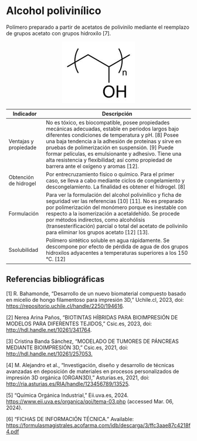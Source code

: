 # Alcohol polivinílico
Polímero preparado a partir de acetatos de polivinilo mediante el reemplazo de grupos acetato con grupos hidroxilo [7].	
<p align="center">
  <img src="https://github.com/HaroldAng2001/Biotintas_Limed/blob/main/Im%C3%A1genes/Alcohol%20Polivin%C3%ADlico.jpg")>
</p>

| Indicador | Descripción |
| --- | --- |
| Ventajas y propiedade |No es tóxico, es biocompatible, posee propiedades mecánicas adecuadas, estable en periodos largos bajo diferentes condiciones de temperatura y pH. [8] Posee una baja tendencia a la adhesión de proteínas y sirve en pruebas de polimerización en suspensión. [9] Puede formar películas, es emulsionante y adhesivo. Tiene una alta resistencia y flexibilidad; así como propiedad de barrera ante el oxígeno y aromas [12].		 |
| Obtención de hidrogel |Por entrecruzamiento físico o químico. Para el primer caso, se lleva a cabo mediante ciclos de congelamiento y descongelamiento. La finalidad es obtener el hidrogel. [8]		|
|Formulación| Para ver la formulación del alcohol polivinílico y ficha de seguridad ver las referencias [10] [11]. No es preparado por polimerización del monómero porque es inestable con respecto a la isomerización a acetaldehído. Se procede por métodos indirectos, como alcohólisis (transesterificación) parcial o total del acetato de polivinilo para eliminar los grupos acetato [12] [13].			|
| Ssolubilidad |Polímero sintético soluble en agua rápidamente. Se descompone por efecto de pérdida de agua de dos grupos hidroxilos adyacentes a temperaturas superiores a los 150 °C. [12]				|

## Referencias bibliográficas
[1] R. Bahamonde, “Desarrollo de un nuevo biomaterial compuesto basado en micelio de hongo filamentoso para impresión 3D,” Uchile.cl, 2023, doi: https://repositorio.uchile.cl/handle/2250/194616.	

[2] Nerea Arina Paños, “BIOTINTAS HÍBRIDAS PARA BIOIMPRESIÓN DE MODELOS PARA DIFERENTES TEJIDOS,” Csic.es, 2023, doi: http://hdl.handle.net/10261/341764.			

[3] Cristina Banda Sánchez, “MODELADO DE TUMORES DE PÁNCREAS MEDIANTE BIOIMPRESIÓN 3D,” Csic.es, 2021, doi: http://hdl.handle.net/10261/257053.‌			

[4] M. Alejandro et al., “Investigación, diseño y desarrollo de técnicas avanzadas en deposición de materiales en procesos personalizados de impresión 3D orgánica (ORGAN3D),” Asturias.es, 2021, doi: http://ria.asturias.es/RIA/handle/123456789/13525.		

[5] “Química Orgánica Industrial,” Eii.uva.es, 2024. https://www.eii.uva.es/organica/qoi/tema-03.php (accessed Mar. 06, 2024).	

[6] “FICHAS DE INFORMACIÓN TÉCNICA.” Available: https://formulasmagistrales.acofarma.com/idb/descarga/3/ffc3aae87c4218f4.pdf
